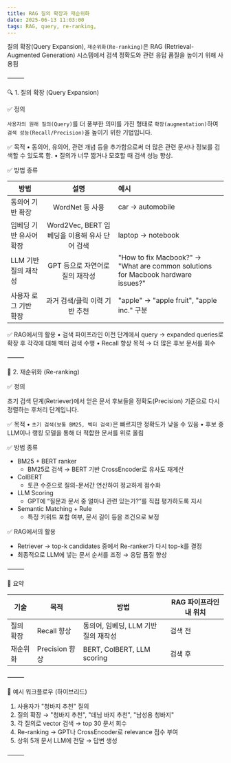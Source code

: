 ```yaml
---
title: RAG 질의 확장과 재순위화
date: 2025-06-13 11:03:00
tags: RAG, query, re-ranking, 
---
```



질의 확장(Query Expansion), `재순위화(Re-ranking)`은 RAG (Retrieval-Augmented Generation) 시스템에서 검색 정확도와 관련 응답 품질을 높이기 위해 사용됨

⸻

🔍 1. 질의 확장 (Query Expansion)

✅ 정의

`사용자의 원래 질의(Query)`를 더 풍부한 의미를 가진 형태로 `확장(augmentation)`하여 `검색 성능(Recall/Precision)`을 높이기 위한 기법입니다.

✅ 목적
	•	동의어, 유의어, 관련 개념 등을 추가함으로써 더 많은 관련 문서나 정보를 검색할 수 있도록 함.
	•	질의가 너무 짧거나 모호할 때 검색 성능 향상.

✅ 방법 종류


|방법|설명|예시|
|----------|:-------------:|:------|
|동의어 기반 확장|WordNet 등 사용|car → automobile|
|임베딩 기반 유사어 확장|Word2Vec, BERT 임베딩을 이용해 유사 단어 검색|laptop → notebook|
|LLM 기반 질의 재작성|GPT 등으로 자연어로 질의 재작성|"How to fix Macbook?" → "What are common solutions for Macbook hardware issues?"|
|사용자 로그 기반 확장|과거 검색/클릭 이력 기반 추천|"apple" → "apple fruit", "apple inc." 구분|

✅ RAG에서의 활용
	•	검색 파이프라인 이전 단계에서 query → expanded queries로 확장 후 각각에 대해 벡터 검색 수행
	•	Recall 향상 목적 → 더 많은 후보 문서를 회수

⸻

🧠 2. 재순위화 (Re-ranking)

✅ 정의

초기 검색 단계(Retriever)에서 얻은 문서 후보들을 정확도(Precision) 기준으로 다시 정렬하는 후처리 단계입니다.

✅ 목적
	•	`초기 검색(보통 BM25, 벡터 검색)`은 빠르지만 정확도가 낮을 수 있음
	•	후보 중 LLM이나 랭킹 모델을 통해 더 적합한 문서를 위로 올림

✅ 방법 종류


* BM25 + BERT ranker
    - BM25로 검색 → BERT 기반 CrossEncoder로 유사도 재계산	
* ColBERT
    - 토큰 수준으로 질의-문서간 연산하여 정교하게 점수화	
* LLM Scoring
	- GPT에 “질문과 문서 중 얼마나 관련 있는가?”를 직접 평가하도록 지시	
* Semantic Matching + Rule
    - 특정 키워드 포함 여부, 문서 길이 등을 조건으로 보정	

✅ RAG에서의 활용
* Retriever → top-k candidates 중에서 Re-ranker가 다시 top-k를 결정
* 최종적으로 LLM에 넣는 문서 순서를 조정 → 응답 품질 향상

⸻

🎯 요약

|기술|목적|방법|RAG 파이프라인 내 위치|
|----------|-------------|------|------|
|질의 확장|Recall 향상|동의어, 임베딩, LLM 기반 질의 재작성|검색 전|
|재순위화|Precision 향상|BERT, ColBERT, LLM scoring|검색 후|


⸻

📌 예시 워크플로우 (하이브리드)
1.	사용자가 "청바지 추천" 질의
2.	질의 확장 → "청바지 추천", "데님 바지 추천", "남성용 청바지"
3.	각 질의로 vector 검색 → top 30 문서 회수
4.	Re-ranking → GPT나 CrossEncoder로 relevance 점수 부여
5.	상위 5개 문서 LLM에 전달 → 답변 생성

⸻
